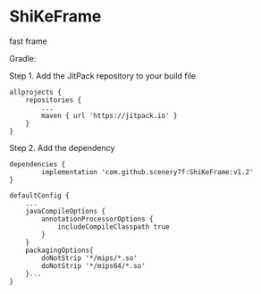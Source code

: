 # ShiKeFrame
fast frame

Gradle:

Step 1. Add the JitPack repository to your build file

    allprojects {
        repositories {
            ...
            maven { url 'https://jitpack.io' }
        }
    }

Step 2. Add the dependency

    dependencies {
            implementation 'com.github.scenery7f:ShiKeFrame:v1.2'
    }

    defaultConfig {
        ...
        javaCompileOptions {
            annotationProcessorOptions {
                includeCompileClasspath true
            }
        }
        packagingOptions{
            doNotStrip '*/mips/*.so'
            doNotStrip '*/mips64/*.so'
        }...
    }

